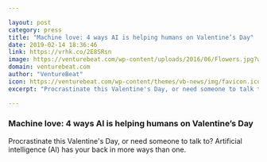 ```yaml
---

layout: post
category: press
title: "Machine love: 4 ways AI is helping humans on Valentine’s Day"
date: 2019-02-14 18:36:46
link: https://vrhk.co/2E8SRsn
image: https://venturebeat.com/wp-content/uploads/2016/06/Flowers.jpg?w=1200&strip=all
domain: venturebeat.com
author: "VentureBeat"
icon: https://venturebeat.com/wp-content/themes/vb-news/img/favicon.ico
excerpt: "Procrastinate this Valentine's Day, or need someone to talk to? Artificial intelligence (AI) has your back in more ways than one."

---
```


### Machine love: 4 ways AI is helping humans on Valentine’s Day

Procrastinate this Valentine's Day, or need someone to talk to? Artificial intelligence (AI) has your back in more ways than one.